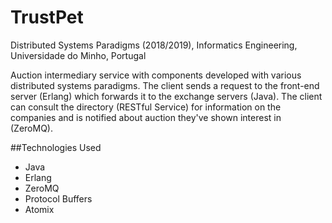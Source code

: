 # TrustPet

Distributed Systems Paradigms (2018/2019), Informatics Engineering, Universidade do Minho, Portugal

Auction intermediary service with components developed with various distributed systems paradigms. The client sends a request to the front-end server (Erlang) which forwards it to the exchange servers (Java). The client can consult the directory (RESTful Service) for information on the companies and is notified about auction they've shown interest in (ZeroMQ).

##Technologies Used
- Java
- Erlang
- ZeroMQ
- Protocol Buffers
- Atomix